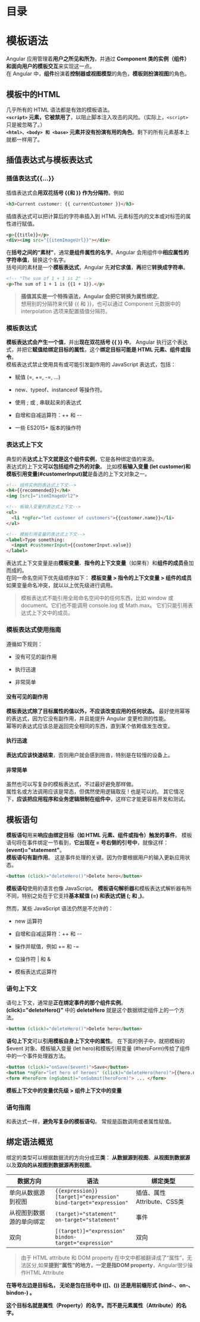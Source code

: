 # 目录 <!-- omit in toc --> 

# 模板语法
Angular 应用管理着**用户之所见和所为**，并通过 **Component 类的实例（组件）**和**面向用户的模板交互**来实现这一点。  
在 Angular 中，**组件**扮演着**控制器或视图模型**的角色，**模板则扮演视图**的角色。  

## 模板中的HTML
几乎所有的 HTML 语法都是有效的模板语法。  
**`<script>` 元素，它被禁用了**，以阻止脚本注入攻击的风险。（实际上，`<script> `只是被忽略了。）  
**`<html>、<body> 和 <base>` 元素并没有扮演有用的角色**。剩下的所有元素基本上就都一样用了。  

## 插值表达式与模板表达式
### 插值表达式{{...}}
插值表达式会**用双花括号 {{和 }} 作为分隔符**。例如  
```html
<h3>Current customer: {{ currentCustomer }}</h3>
```
插值表达式可以把计算后的字符串插入到 HTML 元素标签内的文本或对标签的属性进行赋值。  
```html
<p>{{title}}</p>
<div><img src="{{itemImageUrl}}"></div>
```
在**括号之间的“素材”**，通常**是组件属性的名字**。Angular 会用组件中**相应属性的字符串值**，替换这个名字。  
括号间的素材是一个**模板表达式**，Angular 先**对它求值**，**再**把它**转换成字符串**。   
```html
<!-- "The sum of 1 + 1 is 2" -->
<p>The sum of 1 + 1 is {{1 + 1}}.</p>
```
>**插值其实是一个特殊语法，Angular 会把它转换为属性绑定**。  
>想用别的分隔符来代替 {{ 和 }}，也可以通过 Component 元数据中的 interpolation 选项来配置插值分隔符。  

### 模板表达式
**模板表达式会产生一个值**，并出**现在双花括号 {{ }} 中**。  Angular 执行这个表达式，并把它**赋值给绑定目标的属性**，这个**绑定目标可能是 HTML 元素、组件或指令**。  
模板表达式禁止使用具有或可能引发副作用的 JavaScript 表达式，包括：
- 赋值 (=, +=, -=, ...)

- new、typeof、instanceof 等操作符。

- 使用 ; 或 , 串联起来的表达式

- 自增和自减运算符：++ 和 --

- 一些 ES2015+ 版本的操作符

### 表达式上下文
典型的表**达式上下文就是这个组件实例**，它是各种绑定值的来源。  
表达式的上下文**可以包括组件之外的对象**。 比如模**板输入变量 (let customer)和模板引用变量(#customerInput)就**是备选的上下文对象之一。
```html
<!-- 组件实例的表达式上下文-->
<h4>{{recommended}}</h4>
<img [src]="itemImageUrl2">

<!-- 板输入变量的表达式上下文-->
<ul>
  <li *ngFor="let customer of customers">{{customer.name}}</li>
</ul>

<!-- 模板引用变量的表达式上下文-->
<label>Type something:
  <input #customerInput>{{customerInput.value}}
</label>
```
表达式上下文变量是由**模板变量**、**指令的上下文变量**（如果有）和**组件的成员**叠加而成的。  
在同一命名空间下优先级顺序如下：
**模板变量 > 指令的上下文变量 > 组件的成员**  
如果变量命名冲突，就以以上优先级进行调用。  

> 模板表达式不能引用全局命名空间中的任何东西，比如 window 或 document。它们也不能调用 console.log 或 Math.max。 它们只能引用表达式上下文中的成员。

### 模板表达式使用指南
遵循如下规则：
- 没有可见的副作用

- 执行迅速

- 非常简单

#### 没有可见的副作用
**模板表达式除了目标属性的值以外，不应该改变应用的任何状态。**
最好使用幂等的表达式，因为它没有副作用，并且能提升 Angular 变更检测的性能。  
幂等的表达式应该总是返回完全相同的东西，直到某个依赖值发生改变。  
#### 执行迅速
**表达式应该快速结束**，否则用户就会感到拖沓，特别是在较慢的设备上。 
#### 非常简单
虽然也可以写复杂的模板表达式，不过最好避免那样做。  
属性名或方法调用应该是常态，但偶然使用逻辑取反 ! 也是可以的。 其它情况下，**应该把应用程序和业务逻辑限制在组件中**，这样它才能更容易开发和测试。  

## 模板语句
**模板语句**用来**响应由绑定目标（如 HTML 元素、组件或指令）触发的事件**。 模板语句将在事件绑定一节看到，**它出现在 = 号右侧的引号中**，就像这样：**(event)="statement"**。   
**模板语句有副作用**。 这是事件处理的关键。因为你要根据用户的输入更新应用状态。  
```html
<button (click)="deleteHero()">Delete hero</button>
``` 
**模板语句**使用的语言也像 JavaScript。 **模板语句解析器**和模板表达式解析器有所不同，特别之处在于它支持**基本赋值 (=) 和表达式链 (; 和 ,)**。

然而，某些 JavaScript 语法仍然是不允许的：
- new 运算符

- 自增和自减运算符：++ 和 --

- 操作并赋值，例如 += 和 -=

- 位操作符 | 和 &

- 模板表达式运算符
### 语句上下文
语句上下文，通常是**正在绑定事件的那个组件实例**。  
**(click)="deleteHero()"** 中的 **deleteHero** 就是这个数据绑定组件上的一个方法。  
```html
<button (click)="deleteHero()">Delete hero</button>
```

**语句上下文**可以**引用模板自身上下文中的属性**。 在下面的例子中，就把模板的 $event 对象、模板输入变量 (let hero)和模板引用变量 (#heroForm)传给了组件中的一个事件处理器方法。  

```html
<button (click)="onSave($event)">Save</button>
<button *ngFor="let hero of heroes" (click)="deleteHero(hero)">{{hero.name}}</button>
<form #heroForm (ngSubmit)="onSubmit(heroForm)"> ... </form>
```
**模板上下文中的变量优先级 > 组件上下文中的变量**

### 语句指南
和表达式一样，**避免写复杂的模板语句**。 常规是函数调用或者属性赋值。

## 绑定语法概览
绑定的类型可以根据数据流的方向分成**三类**： **从数据源到视图**、**从视图到数据源**以及**双向的从视图到数据源再到视图**。

|数据方向|语法|绑定类型|
|-|-|-|
|单向从数据源到视图|`{{expression}}`<br> `[target]="expression"`<br> `bind-target="expression"` |插值、属性Attribute、CSS类|
|从视图到数据源的单向绑定|`(target)="statement"`<br>`on-target="statement"`|事件|
|双向|`[(target)]="expression"`<br>`bindon-target="expression"`|双向|

> 由于 HTML attribute 和 DOM property 在中文中都被翻译成了“属性”，无法区分,如果**提到“属性”**的地方，一定是**指DOM property**，Angular很少操作HTML Attribute

**在等号左边是目标名， 无论是包在括号中 ([]、()) 还是用前缀形式 (bind-、on-、bindon-) 。**

**这个目标名就是属性（Property）的名字。而不是元素属性（Attribute）的名字。**

